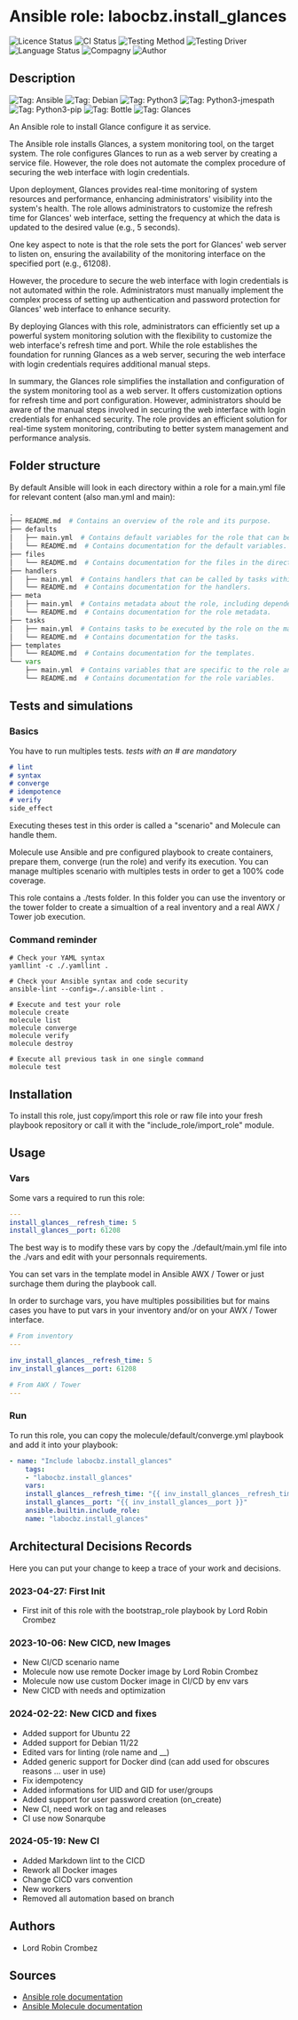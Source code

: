 # Ansible role: labocbz.install_glances

![Licence Status](https://img.shields.io/badge/licence-MIT-brightgreen)
![CI Status](https://img.shields.io/badge/CI-success-brightgreen)
![Testing Method](https://img.shields.io/badge/Testing%20Method-Ansible%20Molecule-blueviolet)
![Testing Driver](https://img.shields.io/badge/Testing%20Driver-docker-blueviolet)
![Language Status](https://img.shields.io/badge/language-Ansible-red)
![Compagny](https://img.shields.io/badge/Compagny-Labo--CBZ-blue)
![Author](https://img.shields.io/badge/Author-Lord%20Robin%20Cbz-blue)

## Description

![Tag: Ansible](https://img.shields.io/badge/Tech-Ansible-orange)
![Tag: Debian](https://img.shields.io/badge/Tech-Debian-orange)
![Tag: Python3](https://img.shields.io/badge/Tech-Python3-orange)
![Tag: Python3-jmespath](https://img.shields.io/badge/Tech-Python3--jmespath-orange)
![Tag: Python3-pip](https://img.shields.io/badge/Tech-Python3--pip-orange)
![Tag: Bottle](https://img.shields.io/badge/Tech-Bottle-orange)
![Tag: Glances](https://img.shields.io/badge/Tech-Glances-orange)

An Ansible role to install Glance configure it as service.

The Ansible role installs Glances, a system monitoring tool, on the target system. The role configures Glances to run as a web server by creating a service file. However, the role does not automate the complex procedure of securing the web interface with login credentials.

Upon deployment, Glances provides real-time monitoring of system resources and performance, enhancing administrators' visibility into the system's health. The role allows administrators to customize the refresh time for Glances' web interface, setting the frequency at which the data is updated to the desired value (e.g., 5 seconds).

One key aspect to note is that the role sets the port for Glances' web server to listen on, ensuring the availability of the monitoring interface on the specified port (e.g., 61208).

However, the procedure to secure the web interface with login credentials is not automated within the role. Administrators must manually implement the complex process of setting up authentication and password protection for Glances' web interface to enhance security.

By deploying Glances with this role, administrators can efficiently set up a powerful system monitoring solution with the flexibility to customize the web interface's refresh time and port. While the role establishes the foundation for running Glances as a web server, securing the web interface with login credentials requires additional manual steps.

In summary, the Glances role simplifies the installation and configuration of the system monitoring tool as a web server. It offers customization options for refresh time and port configuration. However, administrators should be aware of the manual steps involved in securing the web interface with login credentials for enhanced security. The role provides an efficient solution for real-time system monitoring, contributing to better system management and performance analysis.

## Folder structure

By default Ansible will look in each directory within a role for a main.yml file for relevant content (also man.yml and main):

```PYTHON
.
├── README.md  # Contains an overview of the role and its purpose.
├── defaults
│   ├── main.yml  # Contains default variables for the role that can be overridden by users.
│   └── README.md  # Contains documentation for the default variables.
├── files
│   └── README.md  # Contains documentation for the files in the directory.
├── handlers
│   ├── main.yml  # Contains handlers that can be called by tasks within the role.
│   └── README.md  # Contains documentation for the handlers.
├── meta
│   ├── main.yml  # Contains metadata about the role, including dependencies and supported platforms.
│   └── README.md  # Contains documentation for the role metadata.
├── tasks
│   ├── main.yml  # Contains tasks to be executed by the role on the managed nodes.
│   └── README.md  # Contains documentation for the tasks.
├── templates
│   └── README.md  # Contains documentation for the templates.
└── vars
    ├── main.yml  # Contains variables that are specific to the role and are not meant to be overridden.
    └── README.md  # Contains documentation for the role variables.
```

## Tests and simulations

### Basics

You have to run multiples tests. *tests with an # are mandatory*

```MARKDOWN
# lint
# syntax
# converge
# idempotence
# verify
side_effect
```

Executing theses test in this order is called a "scenario" and Molecule can handle them.

Molecule use Ansible and pre configured playbook to create containers, prepare them, converge (run the role) and verify its execution.
You can manage multiples scenario with multiples tests in order to get a 100% code coverage.

This role contains a ./tests folder. In this folder you can use the inventory or the tower folder to create a simualtion of a real inventory and a real AWX / Tower job execution.

### Command reminder

```SHELL
# Check your YAML syntax
yamllint -c ./.yamllint .

# Check your Ansible syntax and code security
ansible-lint --config=./.ansible-lint .

# Execute and test your role
molecule create
molecule list
molecule converge
molecule verify
molecule destroy

# Execute all previous task in one single command
molecule test
```

## Installation

To install this role, just copy/import this role or raw file into your fresh playbook repository or call it with the "include_role/import_role" module.

## Usage

### Vars

Some vars a required to run this role:

```YAML
---
install_glances__refresh_time: 5
install_glances__port: 61208

```

The best way is to modify these vars by copy the ./default/main.yml file into the ./vars and edit with your personnals requirements.

You can set vars in the template model in Ansible AWX / Tower or just surchage them during the playbook call.

In order to surchage vars, you have multiples possibilities but for mains cases you have to put vars in your inventory and/or on your AWX / Tower interface.

```YAML
# From inventory
---

inv_install_glances__refresh_time: 5
inv_install_glances__port: 61208

```

```YAML
# From AWX / Tower
---

```

### Run

To run this role, you can copy the molecule/default/converge.yml playbook and add it into your playbook:

```YAML
- name: "Include labocbz.install_glances"
    tags:
    - "labocbz.install_glances"
    vars:
    install_glances__refresh_time: "{{ inv_install_glances__refresh_time }}"
    install_glances__port: "{{ inv_install_glances__port }}"
    ansible.builtin.include_role:
    name: "labocbz.install_glances"
```

## Architectural Decisions Records

Here you can put your change to keep a trace of your work and decisions.

### 2023-04-27: First Init

* First init of this role with the bootstrap_role playbook by Lord Robin Crombez

### 2023-10-06: New CICD, new Images

* New CI/CD scenario name
* Molecule now use remote Docker image by Lord Robin Crombez
* Molecule now use custom Docker image in CI/CD by env vars
* New CICD with needs and optimization

### 2024-02-22: New CICD and fixes

* Added support for Ubuntu 22
* Added support for Debian 11/22
* Edited vars for linting (role name and __)
* Added generic support for Docker dind (can add used for obscures reasons ... user in use)
* Fix idempotency
* Added informations for UID and GID for user/groups
* Added support for user password creation (on_create)
* New CI, need work on tag and releases
* CI use now Sonarqube

### 2024-05-19: New CI

* Added Markdown lint to the CICD
* Rework all Docker images
* Change CICD vars convention
* New workers
* Removed all automation based on branch

## Authors

* Lord Robin Crombez

## Sources

* [Ansible role documentation](https://docs.ansible.com/ansible/latest/playbook_guide/playbooks_reuse_roles.html)
* [Ansible Molecule documentation](https://molecule.readthedocs.io/)
